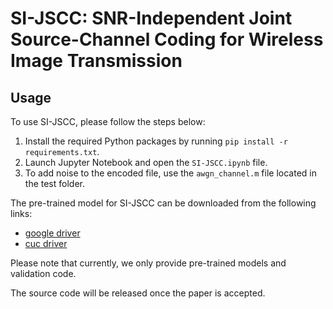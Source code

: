 # SI-JSCC: SNR-Independent Joint Source-Channel Coding for Wireless Image Transmission

## Usage

To use SI-JSCC, please follow the steps below:

1. Install the required Python packages by running `pip install -r requirements.txt`.
2. Launch Jupyter Notebook and open the `SI-JSCC.ipynb` file.
3. To add noise to the encoded file, use the `awgn_channel.m` file located in the test folder.

The pre-trained model for SI-JSCC can be downloaded from the following links:

- [google driver](https://drive.google.com/file/d/1UxkqoOhQ1fxDgZ2C1_Clw42KTlJUXukr/view?usp=sharing)
- [cuc driver](https://kod.cuc.edu.cn/#s/9iPxnSSQ)

Please note that currently, we only provide pre-trained models and validation code.

The source code will be released once the paper is accepted.
